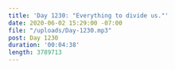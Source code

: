 ```yaml
---
title: 'Day 1230: "Everything to divide us."'
date: 2020-06-02 15:29:00 -07:00
file: "/uploads/Day-1230.mp3"
post: Day 1230
duration: '00:04:38'
length: 3789713
---
```



